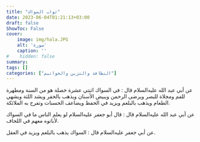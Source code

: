 ```yaml
---
title: "ثواب السواك"
date: 2023-06-04T01:21:13+03:00
draft: false
ShowToc: False
cover:
    image: img/hala.JPG
    alt: 'صورة'
    caption: ''
#    hidden: false
summary: 
tags: []
categories: ["النظافة والتزين والخواتيم"]
---
```

عن أبي عبد الله عليه‌السلام قال :
في السواك اثنتي عشرة خصلة هو من السنة ومطهرة للفم ومجلاة للبصر
ويرضى الرحمن ويبيض الأسنان ويذهب بالحفر ويشد اللثة ويشهي الطعام
ويذهب بالبلغم ويزيد في الحفظ ويضاعف الحسنات وتفرح به الملائكة.

عن أبي عبد الله عليه‌السلام قال : قال أبو جعفر عليه‌السلام
لو يعلم الناس ما في السواك لأباتوه معهم في اللحاف.

عن أبي جعفر عليه‌السلام قال : السواك يذهب بالبلغم ويزيد في العقل.
